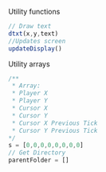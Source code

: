 Utility functions

```js
// Draw text
dtxt(x,y,text)
//Updates screen
updateDisplay()
```

Utility arrays

```js
/**
 * Array:
 * Player X
 * Player Y
 * Cursor X
 * Cursor Y
 * Cursor X Previous Tick
 * Cursor Y Previous Tick
*/
s = [0,0,0,0,0,0,0,0]
// Get Directory
parentFolder = []
```
